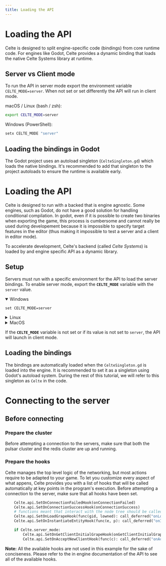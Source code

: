 ```yaml
---
title: Loading the API
---
```


# Loading the API

Celte is designed to split engine-specific code (bindings) from core runtime code. For engines like Godot, Celte provides a dynamic binding that loads the native Celte Systems library at runtime.

## Server vs Client mode

To run the API in server mode export the environment variable `CELTE_MODE=server`. When not set or set differently the API will run in client mode.

macOS / Linux (bash / zsh):

```bash
export CELTE_MODE=server
```

Windows (PowerShell):

```powershell
setx CELTE_MODE "server"
```

## Loading the bindings in Godot

The Godot project uses an autoload singleton (`CelteSingleton.gd`) which loads the native bindings. It's recommended to add that singleton to the project autoloads to ensure the runtime is available early.

# Loading the API

Celte is designed to run with a backed that is engine agnostic. Some engines, such as Godot, do not have a good solution for handling conditional compilation. In godot, even if it is possible to create two binaries when exporting the game, this process is cumbersome and cannot really be used during developement because it is impossible to specify target features in the editor (thus making it impossible to test a server and a client in editor mode).

To accelerate development, Celte's backend (called *Celte Systems*) is loaded by and engine specific API as a dynamic library.

## Setup

Servers must run with a specific environment for the API to load the server bindings. To enable server mode, export the **`CELTE_MODE`** variable with the `server` value.

<details open>
  <summary>Windows</summary>

  ```batch
  set CELTE_MODE=server
  ```
</details>

 <details>
 <summary>Linux</summary>

   ```batch
  set CELTE_MODE=server
  ```

</details>

<details>
<summary>MacOS</summary>

```batch
  export CELTE_MODE=server
```
</details>


If the **`CELTE_MODE`** variable is not set or if its value is not set to `server`, the API will launch in client mode.

## Loading the bindings

The bindings are automatically loaded when the `CelteSingleton.gd` is loaded into the engine. It is recommended to set it as a singleton using Godot's autoload system. During the rest of this tutorial, we will refer to this singleton as `Celte` in the code.

# Connecting to the server

## Before connecting
### Prepare the cluster
Before attempting a connection to the servers, make sure that both the pulsar cluster and the redis cluster are up and running.

### Prepare the hooks
Celte manages the top level logic of the networking, but most actions require to be adapted to your game. To let you customize every aspect of what appens, Celte provides you with a list of hooks that will be called automatically at key points in the program's execution. Before attempting a connection to the server, make sure that all hooks have been set.

```python
	Celte.api.SetOnConnectionFailedHook(onConnectionFailed)
	Celte.api.SetOnConnectionSuccessHook(onConnectionSuccess)
	# functions meant that interact with the node tree should be called in a thread safe way
	Celte.api.SetOnLoadGrapeHook(func(gid, lowned): call_deferred("onLoadGrape", gid, lowned))
	Celte.api.SetOnInstantiateEntityHook(func(e, p): call_deferred("onInstantiateEntity", e, p))

	if Celte.server_mode:
		Celte.api.SetOnGetClientInitialGrapeHook(onGetClientInitialGrapeHook)
		Celte.api.SetOnAcceptNewClientHook(func(c): call_deferred("onAcceptNewClient", c))

```
**Note:** All the available hooks are not used in this example for the sake of conciseness. Please refer to the in engine documentation of the API to see all of the available hooks.
